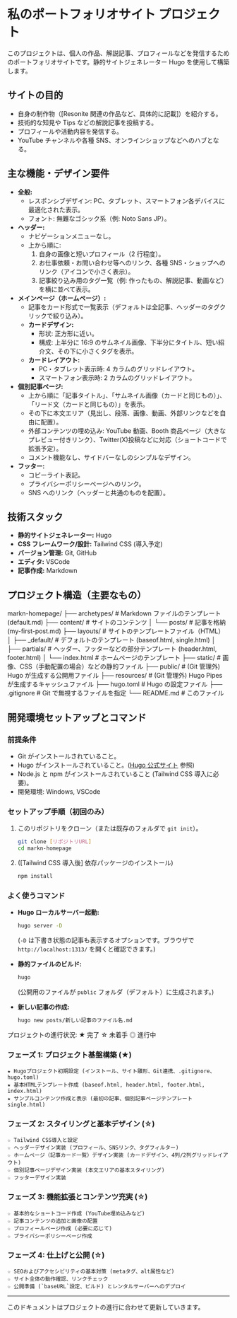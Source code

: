 # 私のポートフォリオサイト プロジェクト

このプロジェクトは、個人の作品、解説記事、プロフィールなどを発信するためのポートフォリオサイトです。静的サイトジェネレーター Hugo を使用して構築します。

## サイトの目的

- 自身の制作物（[Resonite 関連の作品など、具体的に記載]）を紹介する。
- 技術的な知見や Tips などの解説記事を投稿する。
- プロフィールや活動内容を発信する。
- YouTube チャンネルや各種 SNS、オンラインショップなどへのハブとなる。

## 主な機能・デザイン要件

- **全般:**
  - レスポンシブデザイン: PC、タブレット、スマートフォン各デバイスに最適化された表示。
  - フォント: 無難なゴシック系（例: Noto Sans JP）。
- **ヘッダー:**
  - ナビゲーションメニューなし。
  - 上から順に:
    1.  自身の画像と短いプロフィール（2 行程度）。
    2.  お仕事依頼・お問い合わせ等へのリンク、各種 SNS・ショップへのリンク（アイコンで小さく表示）。
    3.  記事絞り込み用のタグ一覧（例: 作ったもの、解説記事、動画など）を横に並べて表示。
- **メインページ（ホームページ）:**
  - 記事をカード形式で一覧表示（デフォルトは全記事、ヘッダーのタグクリックで絞り込み）。
  - **カードデザイン:**
    - 形状: 正方形に近い。
    - 構成: 上半分に 16:9 のサムネイル画像、下半分にタイトル、短い紹介文、その下に小さくタグを表示。
  - **カードレイアウト:**
    - PC・タブレット表示時: 4 カラムのグリッドレイアウト。
    - スマートフォン表示時: 2 カラムのグリッドレイアウト。
- **個別記事ページ:**
  - 上から順に「記事タイトル」、「サムネイル画像（カードと同じもの）」、「リード文（カードと同じもの）」を表示。
  - その下に本文エリア（見出し、段落、画像、動画、外部リンクなどを自由に配置）。
  - 外部コンテンツの埋め込み: YouTube 動画、Booth 商品ページ（大きなプレビュー付きリンク）、Twitter(X)投稿などに対応（ショートコードで拡張予定）。
  - コメント機能なし、サイドバーなしのシンプルなデザイン。
- **フッター:**
  - コピーライト表記。
  - プライバシーポリシーページへのリンク。
  - SNS へのリンク（ヘッダーと共通のものを配置）。

## 技術スタック

- **静的サイトジェネレーター:** Hugo
- **CSS フレームワーク/設計:** Tailwind CSS (導入予定)
- **バージョン管理:** Git, GitHub
- **エディタ:** VSCode
- **記事作成:** Markdown

## プロジェクト構造（主要なもの）

markn-homepage/
├── archetypes/ # Markdown ファイルのテンプレート (default.md)
├── content/ # サイトのコンテンツ
│ └── posts/ # 記事を格納 (my-first-post.md)
├── layouts/ # サイトのテンプレートファイル（HTML）
│ ├── \_default/ # デフォルトのテンプレート (baseof.html, single.html)
│ ├── partials/ # ヘッダー、フッターなどの部分テンプレート (header.html, footer.html)
│ └── index.html # ホームページのテンプレート
├── static/ # 画像、CSS（手動配置の場合）などの静的ファイル
├── public/ # (Git 管理外) Hugo が生成する公開用ファイル
├── resources/ # (Git 管理外) Hugo Pipes が生成するキャッシュファイル
├── hugo.toml # Hugo の設定ファイル
├── .gitignore # Git で無視するファイルを指定
└── README.md # このファイル

## 開発環境セットアップとコマンド

### 前提条件

- Git がインストールされていること。
- Hugo がインストールされていること。([Hugo 公式サイト](https://gohugo.io/installation/) 参照)
- Node.js と npm がインストールされていること (Tailwind CSS 導入に必要)。
- 開発環境: Windows, VSCode

### セットアップ手順（初回のみ）

1.  このリポジトリをクローン（または既存のフォルダで `git init`）。
    ```bash
    git clone [リポジトリURL]
    cd markn-homepage
    ```
2.  ([Tailwind CSS 導入後] 依存パッケージのインストール)
    ```bash
    npm install
    ```

### よく使うコマンド

- **Hugo ローカルサーバー起動:**

  ```bash
  hugo server -D
  ```

  (`-D` は下書き状態の記事も表示するオプションです。ブラウザで `http://localhost:1313/` を開くと確認できます。)

- **静的ファイルのビルド:**

  ```bash
  hugo
  ```

  (公開用のファイルが `public` フォルダ（デフォルト）に生成されます。)

- **新しい記事の作成:**
  ```bash
  hugo new posts/新しい記事のファイル名.md
  ```

プロジェクトの進行状況: ★ 完了 ☆ 未着手 ◎ 進行中

### フェーズ 1: プロジェクト基盤構築 (★)

    ★ Hugoプロジェクト初期設定 (インストール、サイト雛形、Git連携、.gitignore、hugo.toml)
    ★ 基本HTMLテンプレート作成 (baseof.html, header.html, footer.html, index.html)
    ★ サンプルコンテンツ作成と表示 (最初の記事、個別記事ページテンプレート single.html)

### フェーズ 2: スタイリングと基本デザイン (☆)

    ☆ Tailwind CSS導入と設定
    ☆ ヘッダーデザイン実装 (プロフィール、SNSリンク、タグフィルター)
    ☆ ホームページ（記事カード一覧）デザイン実装 (カードデザイン、4列/2列グリッドレイアウト)
    ☆ 個別記事ページデザイン実装 (本文エリアの基本スタイリング)
    ☆ フッターデザイン実装

### フェーズ 3: 機能拡張とコンテンツ充実 (☆)

    ☆ 基本的なショートコード作成 (YouTube埋め込みなど)
    ☆ 記事コンテンツの追加と画像の配置
    ☆ プロフィールページ作成 (必要に応じて)
    ☆ プライバシーポリシーページ作成

### フェーズ 4: 仕上げと公開 (☆)

    ☆ SEOおよびアクセシビリティの基本対策 (metaタグ、alt属性など)
    ☆ サイト全体の動作確認、リンクチェック
    ☆ 公開準備 (`baseURL`設定、ビルド) とレンタルサーバーへのデプロイ

---

このドキュメントはプロジェクトの進行に合わせて更新していきます。
